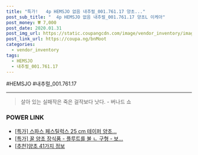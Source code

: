 ```yaml
--- 
title: "특가!   4p HEMSJO 없음 내추럴_001.761.17 양초..." 
post_sub_title: "  4p HEMSJO 없음 내추럴_001.761.17 양초L 이케아" 
post_money: ₩ 7,000 
post_date: 2020.01.31 
post_img_url: https://static.coupangcdn.com/image/vendor_inventory/images/2016/07/01/14/4/f891b9cf-77d8-4274-a253-9f5ee1e51ae4.jpg 
post_link_url: https://coupa.ng/bnMoot 
categories: 
  - vendor_inventory 
tags: 
  - HEMSJO 
  - 내추럴_001.761.17 
--- 
```

  #HEMSJO #내추럴_001.761.17 
<hr> 

> 살아 있는 실패작은 죽은 걸작보다 낫다. - 버나드 쇼 


### POWER LINK

* <a href="https://blog.naver.com/sakai111/221792253095" target="_blank">[특가] 스파스 페스틸럭스 25 cm 테이퍼 양초...</a>
* <a href="https://blog.naver.com/an0733/221788505073" target="_blank">[특가] 꿀 양초 장식품 - 플루트를 불 ㄴ 구형 - 보...</a>
* <a href="https://blog.naver.com/fasyy4321/221791103514" target="_blank">[추천]양초 41가지 정보</a>
